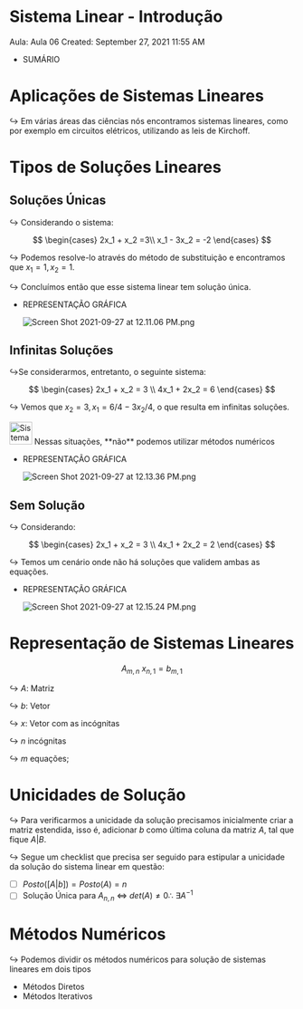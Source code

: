 # Sistema Linear - Introdução

Aula: Aula 06
Created: September 27, 2021 11:55 AM

- SUMÁRIO
    
    

# Aplicações de Sistemas Lineares

$\hookrightarrow$ Em várias áreas das ciências nós encontramos sistemas lineares, como por exemplo em circuitos elétricos, utilizando as leis de Kirchoff.

# Tipos de Soluções Lineares

## Soluções Únicas

$\hookrightarrow$ Considerando o sistema:

$$
\begin{cases}
2x_1 + x_2 =3\\
x_1 - 3x_2 = -2
\end{cases}
$$

$\hookrightarrow$ Podemos resolve-lo através do método de substituição e encontramos que $x_1 = 1, x_2=1$.

$\hookrightarrow$ Concluímos então que esse sistema linear tem solução única. 

- REPRESENTAÇÃO GRÁFICA
    
    ![Screen Shot 2021-09-27 at 12.11.06 PM.png](Sistema%20Linear%20-%20Introduc%CC%A7a%CC%83o%209a1b39418880455fa5a9fedd109754bb/Screen_Shot_2021-09-27_at_12.11.06_PM.png)
    

## Infinitas Soluções

$\hookrightarrow$Se considerarmos, entretanto, o seguinte sistema:

$$
\begin{cases}
2x_1 + x_2 = 3 \\ 
4x_1 + 2x_2 = 6
\end{cases}
$$

$\hookrightarrow$ Vemos que $x_2 = 3, x_1 = 6/4 - 3x_2/4$, o que resulta em infinitas soluções.

<aside>
<img src="Sistema%20Linear%20-%20Introduc%CC%A7a%CC%83o%209a1b39418880455fa5a9fedd109754bb/kawasegaua.png" alt="Sistema%20Linear%20-%20Introduc%CC%A7a%CC%83o%209a1b39418880455fa5a9fedd109754bb/kawasegaua.png" width="40px" />  Nessas situações, **não** podemos utilizar métodos numéricos

</aside>

- REPRESENTAÇÃO GRÁFICA
    
    ![Screen Shot 2021-09-27 at 12.13.36 PM.png](Sistema%20Linear%20-%20Introduc%CC%A7a%CC%83o%209a1b39418880455fa5a9fedd109754bb/Screen_Shot_2021-09-27_at_12.13.36_PM.png)
    

## Sem Solução

$\hookrightarrow$ Considerando:

$$
\begin{cases}
2x_1 + x_2 = 3 \\ 
4x_1 + 2x_2 = 2
\end{cases}
$$

$\hookrightarrow$ Temos um cenário onde não há soluções que validem ambas as equações. 

- REPRESENTAÇÃO GRÁFICA
    
    ![Screen Shot 2021-09-27 at 12.15.24 PM.png](Sistema%20Linear%20-%20Introduc%CC%A7a%CC%83o%209a1b39418880455fa5a9fedd109754bb/Screen_Shot_2021-09-27_at_12.15.24_PM.png)
    

# Representação de Sistemas Lineares

$$
A_{m, n} \ x_{n,1} = b_{m,1}
$$

$\hookrightarrow$ $A$: Matriz

$\hookrightarrow$ $b$: Vetor

$\hookrightarrow$ $x$: Vetor com as incógnitas

$\hookrightarrow$ $n$ incógnitas

$\hookrightarrow$ $m$ equações;

# Unicidades de Solução

$\hookrightarrow$ Para verificarmos a unicidade da solução precisamos inicialmente criar a matriz estendida, isso é, adicionar $b$ como última coluna da matriz $A$, tal que fique $A|B$.

$\hookrightarrow$ Segue um checklist que precisa ser seguido para estipular a unicidade da solução do sistema linear em questão:

- [ ]  $Posto([A|b]) = Posto(A) = n$
- [ ]  Solução Única para $A_{n, n}$ $\iff$ $det(A) \ne 0 \therefore$  $\exists A^{-1}$

# Métodos Numéricos

$\hookrightarrow$ Podemos dividir os métodos numéricos para solução de sistemas lineares em dois tipos

- Métodos Diretos
- Métodos Iterativos